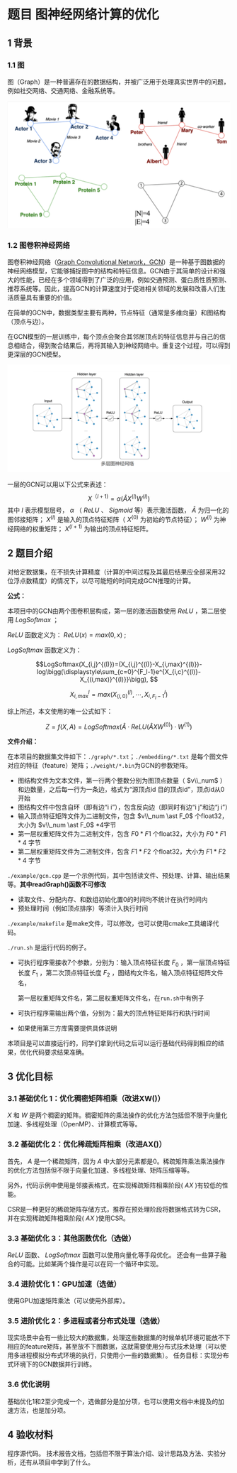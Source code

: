 

# 题目  图神经网络计算的优化

## 1 背景

### 1.1  图

图（Graph）是一种普遍存在的数据结构，并被广泛用于处理真实世界中的问题，例如社交网络、交通网络、金融系统等。

<img src="./image/image-20230906163404480.png" alt="image-20230906163404480" style="zoom:50%;" />

### 1.2  图卷积神经网络

图卷积神经网络（[Graph Convolutional Network，GCN](http://arxiv.org/abs/1609.02907)）是一种基于图数据的神经网络模型，它能够捕捉图中的结构和特征信息。GCN由于其简单的设计和强大的性能，已经在多个领域得到了广泛的应用，例如交通预测、蛋白质性质预测、推荐系统等。因此，提高GCN的计算速度对于促进相关领域的发展和改善人们生活质量具有重要的价值。

在简单的GCN中，数据类型主要有两种，节点特征（通常是多维向量）和图结构（顶点与边）。

在GCN模型的一层训练中，每个顶点会聚合其邻居顶点的特征信息并与自己的信息相结合，得到聚合结果后，再将其输入到神经网络中。重复这个过程，可以得到更深层的GCN模型。

<img src="./image/image-20230906164803017.png" alt="image-20230906164803017" style="zoom:50%;" />

一层的GCN可以用以下公式来表述：
$$X^{（l+1)} =\alpha(\hat{A}X^{(l)}W^{(l)})$$
其中 $l$ 表示模型层号， $\alpha$ （ $ReLU$ 、 $Sigmoid$ 等）表示激活函数， $\hat{A}$ 为归一化的图邻接矩阵； $X^{(l)}$ 是输入的顶点特征矩阵（ $X^{(0)}$ 为初始的节点特征）； $W^{(l)}$ 为神经网络的权重矩阵； $X^{(l+1)}$ 为输出的顶点特征矩阵。

## 2  题目介绍

对给定数据集，在不损失计算精度（计算的中间过程及其最后结果应全部采用32位浮点数精度）的情况下，以尽可能短的时间完成GCN推理的计算。

**公式：**

本项目中的GCN由两个图卷积层构成，第一层的激活函数使用 $ReLU$ ，第二层使用 $LogSoftmax$ ；

$ReLU$ 函数定义为： $ReLU(x)=max(0,x)$ ;

$LogSoftmax$ 函数定义为：


$$LogSoftmax(X_{i,j}^{(l)})=(X_{i,j}^{(l)}-X_{i,max}^{(l)})-log\bigg(\displaystyle\sum_{c=0}^{F_l-1}e^{X_{i,c}^{(l)}-X_{(i,max)}^{(l)}}\bigg), $$


$$X_{i,max}^{l}=max\big(X_{(i,0)}^{(l)},\cdots,X_{i,F_l-1}^{l}\big)$$

综上所述，本文使用的唯一公式如下：

$$Z=f(X,A)=LogSoftmax\bigg(\hat{A} \cdot ReLU\big(\hat{A}XW^{(0)}\big) \cdot W^{(1)}\bigg)$$

**文件介绍：**

在本项目的数据集文件如下：`./graph/*.txt`；`./embedding/*.txt` 是每个图文件对应的特征（feature）矩阵；`./weight/*.bin`为GCN的参数矩阵。

-   图结构文件为文本文件，第一行两个整数分别为图顶点数量（ $v\\_num$ ）和边数量，之后每一行为一条边，格式为“源顶点id 目的顶点id”，顶点id从0开始
-   图结构文件中包含自环（即有边“i i”），包含反向边（即同时有边“i j”和边“j i”）
-   输入顶点特征矩阵文件为二进制文件，包含 $v\\_num \ast F_0$ 个float32，大小为 $v\\_num \ast F_0$ *4字节
-   第一层权重矩阵文件为二进制文件，包含 $F0\ast F1$ 个float32，大小为 $F0\ast F1 \ast 4$ 字节
-   第二层权重矩阵文件为二进制文件，包含 $F1\ast F2$ 个float32，大小为 $F1\ast F2\ast 4$ 字节

`./example/gcn.cpp` 是一个示例代码，其中包括读文件、预处理、计算、输出结果等。**其中readGraph()函数不可修改**

-   读取文件、分配内存、和数组初始化置0的时间均不统计在执行时间内
-   预处理时间（例如顶点排序）等须计入执行时间

`./example/makefile` 是make文件，可以修改，也可以使用cmake工具编译代码。

`./run.sh` 是运行代码的例子。

-   可执行程序需接收7个参数，分别为：输入顶点特征长度 $F_0$ ，第一层顶点特征长度 $F_1$ ，第二次顶点特征长度 $F_2$ ，图结构文件名，输入顶点特征矩阵文件名，   

    第一层权重矩阵文件名，第二层权重矩阵文件名，在`run.sh`中有例子

-   可执行程序需输出两个值，分别为：最大的顶点特征矩阵行和执行时间

-   如果使用第三方库需要提供具体说明

本项目是可以直接运行的，同学们拿到代码之后可以运行基础代码得到相应的结果，优化代码要求结果准确。

## 3 优化目标

### 3.1 基础优化 1：优化稠密矩阵相乘（改进XW()）

 $X$ 和 $W$ 是两个稠密的矩阵。稠密矩阵的乘法操作的优化方法包括但不限于向量化加速、多线程处理（OpenMP）、计算模式等等。

### 3.2 基础优化 2：优化稀疏矩阵相乘（改进AX()）

首先， $A$ 是一个稀疏矩阵，因为 $A$ 中大部分元素都是0。稀疏矩阵乘法乘法操作的优化方法包括但不限于向量化加速、多线程处理、矩阵压缩等等。

另外，代码示例中使用是邻接表格式，在实现稀疏矩阵相乘阶段( $AX$ )有较低的性能。

CSR是一种更好的稀疏矩阵存储方式，推荐在预处理阶段将数据格式转为CSR，并在实现稀疏矩阵相乘阶段( $AX$ )使用CSR。

### 3.3 基础优化 3：其他函数优化（选做）

$ReLU$ 函数、 $LogSoftmax$ 函数可以使用向量化等手段优化。 还会有一些算子融合的可能。比如某两个操作是可以在同一个循环中实现。

### 3.4 进阶优化 1：GPU加速（选做）

使用GPU加速矩阵乘法（可以使用外部库）。

### 3.5 进阶优化 2：多进程或者分布式处理（选做）

现实场景中会有一些比较大的数据集，处理这些数据集的时候单机环境可能放不下相应的feature矩阵，甚至放不下图数据，这就需要使用分布式技术处理（可以使用多进程模拟分布式环境的执行，只使用小一些的数据集）。
任务目标：实现分布式环境下的GCN数据并行训练。

### 3.6 优化说明

基础优化1和2至少完成一个，选做部分是加分项，也可以使用文档中未提及的加速方法，也是加分项。

## 4 验收材料

程序源代码。
技术报告文档，包括但不限于算法介绍、设计思路及方法、实验分析，还有从项目中学到了什么。




